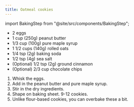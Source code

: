 ```yaml
---
title: Oatmeal cookies
---
```


import BakingStep from "@site/src/components/BakingStep";

- 2 eggs
- 1 cup (250g) peanut butter
- 1/3 cup (100g) pure maple syrup
- 1 1/2 cups (140g) rolled oats
- 1/4 tsp (2g) baking soda
- 1/2 tsp (4g) sea salt
- (Optional) 1/2 tsp (2g) ground cinnamon
- (Optional) 2/3 cup chocolate chips

1. Whisk the eggs.
1. Add in the peanut butter and pure maple syrup.
1. Stir in the dry ingredients.
1. Shape on baking sheet. 9-12 cookies.
1. <BakingStep temp="180" time="9-15 min" preheat /> Unlike flour-based cookies, you can overbake these a bit.
